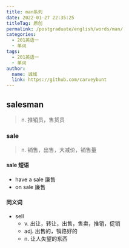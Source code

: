 ```yaml
---
title: man系列
date: 2022-01-27 22:35:25
titleTag: 原创
permalink: /postgraduate/english/words/man/
categories: 
  - 201英语一
  - 单词
tags: 
  - 201英语一
  - 单词
author: 
  name: 诚城
  link: https://github.com/carveybunt
---
```

## salesman
> n. 推销员，售货员
### sale
> n. 销售，出售，大减价，销售量
#### sale 短语
* have a sale 廉售
* on sale 廉售
#### 同义词
* sell
  * v. 出让，转让，出售，售卖，推销，促销
  * adj. 出售的，销路好的
  * n. 让人失望的东西 